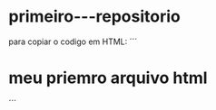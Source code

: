 # primeiro---repositorio

para copiar o codigo em HTML:
´´´
<html>
<h1> meu priemro arquivo html</h1>  
<html>
´´´ 
